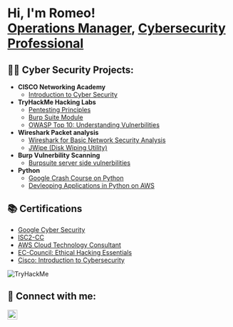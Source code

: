 <h1>Hi, I'm Romeo! <br/><a href="https://github.com/goldentoucan/Portfolio-Main/">Operations Manager</a>,  <a href="https://www.linkedin.com/in/romeo-valdez-pxccincidentmanager/">Cybersecurity Professional</a>

<h2>👨‍💻 Cyber Security Projects:</h2> 

- <b>CISCO Networking Academy</b>
  - [Introduction to Cyber Security](https://www.credly.com/badges/7a13ca5f-81a8-473b-b39e-6a1b408d8c61/public_url)
- <b>TryHackMe Hacking Labs</b>
  - [Pentesting Principles](https://tryhackme.com/RomeoValdez/badges/intro-to-pentesting)
  - [Burp Suite Module](https://tryhackme.com/RomeoValdez/badges/burped)
  - [OWASP Top 10: Understanding Vulnerbilities](https://tryhackme.com/RomeoValdez/badges/owasp-10)
- <b>Wireshark Packet analysis</b>
  - [Wireshark for Basic Network Security Analysis](https://coursera.org/share/167a0d4640c57c946e851cadceac68d4)
  - [JWipe (Disk Wiping Utility)](https://github.com/joshmadakor1/Jwipe.PowerShell)
- <b>Burp Vulnerbility Scanning</b>
  - [Burpsuite server side vulnerbilities](https://coursera.org/share/c94615b29512cbdcaaf44a263a66de68)
- <b>Python</b>
  - [Google Crash Course on Python](https://coursera.org/share/75d76224744115e372cc1db09ea40b85)
  - [Devleoping Applications in Python on AWS](https://coursera.org/share/3199ed566cb2b924d3e61eb56d81affb)

<h2>📚 Certifications</h2>

- [Google Cyber Security](https://coursera.org/share/02b6acf65e8a92ca880727acf4a32b81)
- [ISC2-CC](https://www.youtube.com/watch?v=uHy3oM7NnoU)
- [AWS Cloud Technology Consultant](https://coursera.org/share/1a735a096b95a3cd817dcf2ac4b0d09c)
- [EC-Council: Ethical Hacking Essentials](https://www.youtube.com/watch?v=OfvdQeh79s0)
- [Cisco: Introduction to Cybersecurity](https://www.credly.com/badges/7a13ca5f-81a8-473b-b39e-6a1b408d8c61/public_url)



<img src="https://tryhackme-badges.s3.amazonaws.com/RomeoValdez.png" alt="TryHackMe"> <h2> 🤳 Connect with me:</h2>



[<img align="left" alt="RomeoValdez | LinkedIn" width="22px" src="https://cdn.jsdelivr.net/npm/simple-icons@v3/icons/linkedin.svg" />][linkedin]




[linkedin]: https://linkedin.com/in/romeo-valdez-pxccincidentmanager

<!--
**goldentoucan/portfoliomain1** is a ✨ _special_ ✨ repository because its `README.md` (this file) appears on your GitHub profile.

Here are some ideas to get you started:

- 🔭 I’m currently working on ...
- 🌱 I’m currently learning ...
- 👯 I’m looking to collaborate on ...
- 🤔 I’m looking for help with ...
- 💬 Ask me about ...
- 📫 How to reach me: ...
- ⚡ Fun fact: ...
-->
